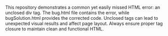 This repository demonstrates a common yet easily missed HTML error: an unclosed div tag. The bug.html file contains the error, while bugSolution.html provides the corrected code. Unclosed tags can lead to unexpected visual results and affect page layout. Always ensure proper tag closure to maintain clean and functional HTML.